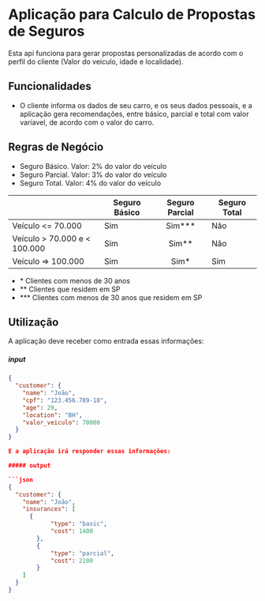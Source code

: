 # Aplicação para Calculo de Propostas de Seguros

Esta api funciona para gerar propostas personalizadas de acordo com o perfil do cliente (Valor do veiculo, idade e localidade).

## Funcionalidades

- O cliente informa os dados de seu carro, e os seus dados pessoais, e a aplicação gera recomendações, entre básico, parcial e total com valor variavel, de acordo com o valor do carro.

## Regras de Negócio

- Seguro Básico.  Valor: 2% do valor do veículo 
- Seguro Parcial. Valor: 3% do valor do veículo
- Seguro Total.   Valor: 4% do valor do veículo

|                              | Seguro Básico | Seguro Parcial | Seguro Total |
|------------------------------|---------------|:--------------:|--------------|
| Veículo <= 70.000            | Sim           |   Sim\*\*\*    | Não          |
| Veículo > 70.000 e < 100.000 | Sim           |    Sim\*\*     | Não          |
| Veículo => 100.000           | Sim           |     Sim\*      | Sim          |

- \* Clientes com menos de 30 anos
- \*\* Clientes que residem em SP
- \*\*\* Clientes com menos de 30 anos que residem em SP

## Utilização

A aplicação deve receber como entrada essas informações:

##### input

```json
{
  "customer": {
    "name": "João",
    "cpf": "123.456.789-10",
    "age": 29,
    "location": "BH",
    "valor_veiculo": 70000
  }
}

E a aplicação irá responder essas informações:

##### output

```json
{
  "customer": {
    "name": "João",
    "insurances": [
      {
            "type": "basic",
            "cost": 1400
        },
        {
            "type": "parcial",
            "cost": 2100
        }
    ]
  }
}
```